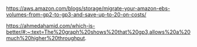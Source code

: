 https://aws.amazon.com/blogs/storage/migrate-your-amazon-ebs-volumes-from-gp2-to-gp3-and-save-up-to-20-on-costs/


https://ahmedahamid.com/which-is-better/#:~:text=The%20graph%20shows%20that%20gp3,allows%20a%20much%20higher%20throughput.